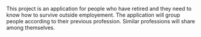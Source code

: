 This project is an application for people who have retired and they need to know how to survive outside employement.
The application will group people according to their previous profession.
Similar professions will share among themselves.
